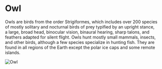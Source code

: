 # Owl

Owls are birds from the order Strigiformes, which includes over 200 species of mostly solitary and nocturnal birds of prey typified by an upright stance, a large, broad head, binocular vision, binaural hearing, sharp talons, and feathers adapted for silent flight. Owls hunt mostly small mammals, insects, and other birds, although a few species specialize in hunting fish. They are found in all regions of the Earth except the polar ice caps and some remote islands.

![Owl](path/to/owl.jpg)